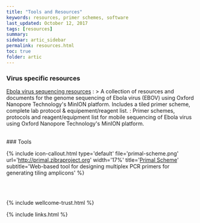```yaml
---
title: "Tools and Resources"
keywords: resources, primer schemes, software
last_updated: October 12, 2017
tags: [resources]
summary:
sidebar: artic_sidebar
permalink: resources.html
toc: true 
folder: artic
---
```


### Virus specific resources

[Ebola virus sequencing resources](/ebov)
: > A collection of resources and documents for the genome sequencing of Ebola virus (EBOV) using Oxford Nanopore Technology's MinION platform. Includes a tiled primer scheme, complete lab protocol & equipement/reagent list.
: Primer schemes, protocols and reagent/equipment list for mobile sequencing of Ebola virus using Oxford Nanopore Technology's MinION platform.

<br />
### Tools

{% include icon-callout.html
type='default'
file='primal-scheme.png'
url='http://primal.zibraproject.org'
width='17%'
title='<a href="http://primal.zibraproject.org">Primal Scheme</a>'
subtitle='Web-based tool for designing multiplex PCR primers for generating tiling amplicons'
%}

<br /><br />

{% include wellcome-trust.html %}

{% include links.html %}
